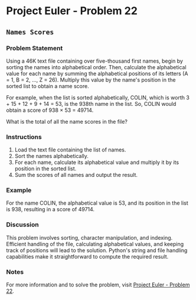 
# Project Euler - Problem 22

## `Names Scores`

### Problem Statement

Using a 46K text file containing over five-thousand first names, begin by sorting the names into alphabetical order. Then, calculate the alphabetical value for each name by summing the alphabetical positions of its letters (A = 1, B = 2, ..., Z = 26). Multiply this value by the name's position in the sorted list to obtain a name score.

For example, when the list is sorted alphabetically, COLIN, which is worth 3 + 15 + 12 + 9 + 14 = 53, is the 938th name in the list. So, COLIN would obtain a score of 938 × 53 = 49714.

What is the total of all the name scores in the file?

### Instructions

1. Load the text file containing the list of names.
2. Sort the names alphabetically.
3. For each name, calculate its alphabetical value and multiply it by its position in the sorted list.
4. Sum the scores of all names and output the result.

### Example

For the name COLIN, the alphabetical value is 53, and its position in the list is 938, resulting in a score of 49714.

### Discussion

This problem involves sorting, character manipulation, and indexing. Efficient handling of the file, calculating alphabetical values, and keeping track of positions will lead to the solution. Python's string and file handling capabilities make it straightforward to compute the required result.

### Notes

For more information and to solve the problem, visit [Project Euler - Problem 22](https://projecteuler.net/problem=22).
